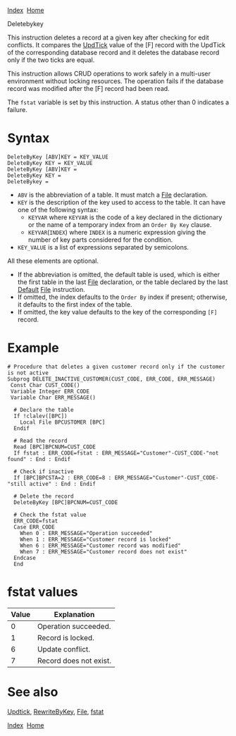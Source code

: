 [Index](index.html)  [Home](getting-started_home.html)

Deletebykey

This instruction deletes a record at a given key after checking for edit conflicts. It compares the [UpdTick](4gl_glossary-updtick.html) value of the [F] record with the UpdTick of the corresponding database record and it deletes the database record only if the two ticks are equal.

This instruction allows CRUD operations to work safely in a multi-user environment without locking resources. The operation fails if the database record was modified after the [F] record had been read.

The `fstat` variable is set by this instruction. A status other than 0 indicates a failure.

# Syntax

```
DeleteByKey [ABV]KEY = KEY_VALUE
DeleteByKey KEY = KEY_VALUE
DeleteByKey [ABV]KEY =
DeleteByKey KEY =
DeleteBykey =
```

* `ABV` is the abbreviation of a table. It must match a [File](4gl_file.html) declaration.
* `KEY` is the description of the key used to access to the table. It can have one of the following syntax:
  + `KEYVAR` where `KEYVAR` is the code of a key declared in the dictionary or the name of a temporary index from an `Order By Key` clause.
  + `KEYVAR`(`INDEX`) where `INDEX` is a numeric expression giving the number of key parts considered for the condition.
* `KEY_VALUE` is a list of expressions separated by semicolons.

All these elements are optional.

* If the abbreviation is omitted, the default table is used, which is either the first table in the last [File](4gl_file.html) declaration, or the table declared by the last [Default](4gl_default.html) [File](4gl_file.html) instruction.
* If omitted, the index defaults to the `Order By` index if present; otherwise, it defaults to the first index of the table.
* If omitted, the key value defaults to the key of the corresponding `[F]` record.

# Example

```
# Procedure that deletes a given customer record only if the customer is not active
Subprog DELETE_INACTIVE_CUSTOMER(CUST_CODE, ERR_CODE, ERR_MESSAGE)
 Const Char CUST_CODE()
 Variable Integer ERR_CODE
 Variable Char ERR_MESSAGE()

  # Declare the table
  If !clalev([BPC])
    Local File BPCUSTOMER [BPC]
  Endif

  # Read the record
  Read [BPC]BPCNUM=CUST_CODE
  If fstat : ERR_CODE=fstat : ERR_MESSAGE="Customer"-CUST_CODE-"not found" : End : Endif

  # Check if inactive
  If [BPC]BPCSTA=2 : ERR_CODE=8 : ERR_MESSAGE="Customer"-CUST_CODE-"still active" : End : Endif

  # Delete the record
  DeleteByKey [BPC]BPCNUM=CUST_CODE

  # Check the fstat value
  ERR_CODE=fstat
  Case ERR_CODE
    When 0 : ERR_MESSAGE="Operation succeeded"
    When 1 : ERR_MESSAGE="Customer record is locked"
    When 6 : ERR_MESSAGE="Customer record was modified"
    When 7 : ERR_MESSAGE="Customer record does not exist"
  Endcase
  End
```

# fstat values

| Value | Explanation |
| --- | --- |
| 0 | Operation succeeded. |
| 1 | Record is locked. |
| 6 | Update conflict. |
| 7 | Record does not exist. |

# See also

[Updtick](4gl_glossary-updtick.html), [RewriteByKey](4gl_rewritebykey.html), [File](4gl_file.html), [fstat](4gl_fstat.html)

  

[Index](index.html)  [Home](getting-started_home.html)